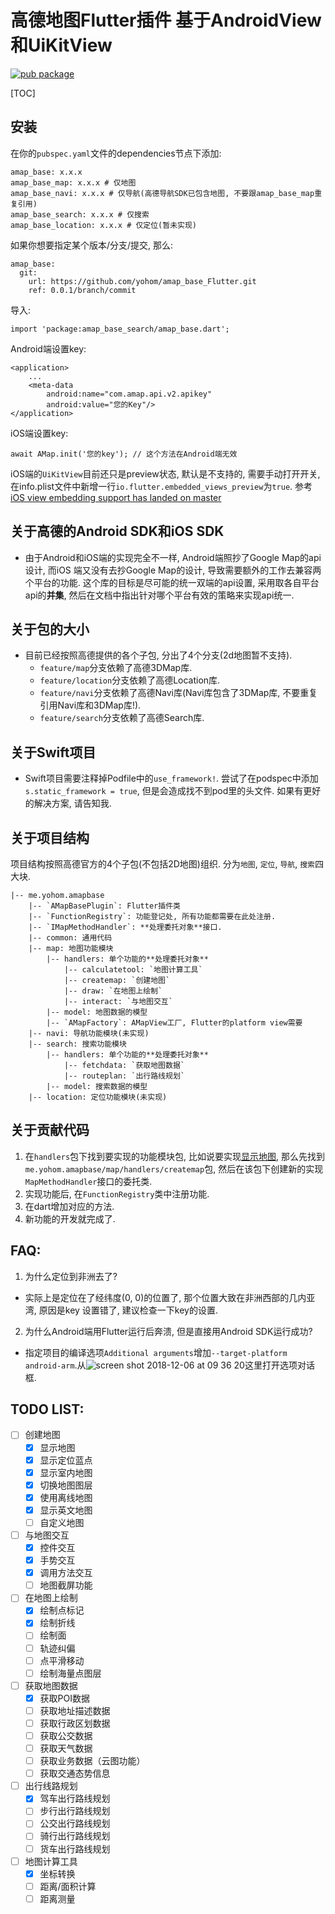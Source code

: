 # 高德地图Flutter插件 基于AndroidView和UiKitView

[![pub package](https://img.shields.io/pub/v/amap_base.svg)](https://pub.Flutter-io.cn/packages/amap_base)

[TOC]

## 安装
在你的`pubspec.yaml`文件的dependencies节点下添加:
```
amap_base: x.x.x
amap_base_map: x.x.x # 仅地图
amap_base_navi: x.x.x # 仅导航(高德导航SDK已包含地图, 不要跟amap_base_map重复引用)
amap_base_search: x.x.x # 仅搜索
amap_base_location: x.x.x # 仅定位(暂未实现)
```
如果你想要指定某个版本/分支/提交, 那么:
```
amap_base:
  git:
    url: https://github.com/yohom/amap_base_Flutter.git
    ref: 0.0.1/branch/commit
```
导入:
```
import 'package:amap_base_search/amap_base.dart';
```
Android端设置key:
```
<application>
    ...
    <meta-data
        android:name="com.amap.api.v2.apikey"
        android:value="您的Key"/>
</application>
```
iOS端设置key:
```
await AMap.init('您的key'); // 这个方法在Android端无效
```
iOS端的`UiKitView`目前还只是preview状态, 默认是不支持的, 需要手动打开开关, 在info.plist文件中新增一行`io.flutter.embedded_views_preview`为`true`. 参考[iOS view embedding support has landed on master](https://github.com/Flutter/Flutter/issues/19030#issuecomment-437534853)

## 关于高德的Android SDK和iOS SDK
- 由于Android和iOS端的实现完全不一样, Android端照抄了Google Map的api设计, 而iOS
端又没有去抄Google Map的设计, 导致需要额外的工作去兼容两个平台的功能. 这个库的目标是尽可能的统一双端的api设置, 采用取各自平台api的**并集**, 然后在文档中指出针对哪个平台有效的策略来实现api统一.

## 关于包的大小
- 目前已经按照高德提供的各个子包, 分出了4个分支(2d地图暂不支持).
    - `feature/map`分支依赖了高德3DMap库.
    - `feature/location`分支依赖了高德Location库.
    - `feature/navi`分支依赖了高德Navi库(Navi库包含了3DMap库, 不要重复引用Navi库和3DMap库!).
    - `feature/search`分支依赖了高德Search库.

## 关于Swift项目
- Swift项目需要注释掉Podfile中的`use_framework!`. 尝试了在podspec中添加`s.static_framework = true`, 但是会造成找不到pod里的头文件. 如果有更好的解决方案, 请告知我.

## 关于项目结构
项目结构按照高德官方的4个子包(不包括2D地图)组织. 分为`地图`, `定位`, `导航`, `搜索`四大块.

    |-- me.yohom.amapbase
        |-- `AMapBasePlugin`: Flutter插件类
        |-- `FunctionRegistry`: 功能登记处, 所有功能都需要在此处注册.
        |-- `IMapMethodHandler`: **处理委托对象**接口.
        |-- common: 通用代码
        |-- map: 地图功能模块
            |-- handlers: 单个功能的**处理委托对象**
                |-- calculatetool: `地图计算工具`
                |-- createmap: `创建地图`
                |-- draw: `在地图上绘制`
                |-- interact: `与地图交互`
            |-- model: 地图数据的模型
            |-- `AMapFactory`: AMapView工厂, Flutter的platform view需要
        |-- navi: 导航功能模块(未实现)
        |-- search: 搜索功能模块
            |-- handlers: 单个功能的**处理委托对象**
                |-- fetchdata: `获取地图数据`
                |-- routeplan: `出行路线规划`
            |-- model: 搜索数据的模型
        |-- location: 定位功能模块(未实现)

## 关于贡献代码
1. 在`handlers`包下找到要实现的功能模块包, 比如说要实现[显示地图](https://lbs.amap.com/api/android-sdk/guide/create-map/show-map), 那么先找到`me.yohom.amapbase/map/handlers/createmap`包, 然后在该包下创建新的实现`MapMethodHandler`接口的委托类.
2. 实现功能后, 在`FunctionRegistry`类中注册功能.
3. 在dart增加对应的方法.
4. 新功能的开发就完成了.

## FAQ:
1. 为什么定位到非洲去了?
- 实际上是定位在了经纬度(0, 0)的位置了, 那个位置大致在非洲西部的几内亚湾, 原因是key
设置错了, 建议检查一下key的设置.
2. 为什么Android端用Flutter运行后奔溃, 但是直接用Android SDK运行成功?
- 指定项目的编译选项`Additional arguments`增加`--target-platform android-arm`.从![screen shot 2018-12-06 at 09 36 20](https://user-images.githubusercontent.com/10418364/49555454-e9c19f00-f93a-11e8-928b-6c3780b81f20.png)这里打开选项对话框.

## TODO LIST:
* [ ] 创建地图
    * [x] 显示地图
    * [x] 显示定位蓝点
    * [x] 显示室内地图
    * [x] 切换地图图层
    * [x] 使用离线地图
    * [x] 显示英文地图
    * [ ] 自定义地图
* [ ] 与地图交互
    * [x] 控件交互
    * [x] 手势交互
    * [x] 调用方法交互
    * [ ] 地图截屏功能
* [ ] 在地图上绘制
    * [x] 绘制点标记
    * [x] 绘制折线
    * [ ] 绘制面
    * [ ] 轨迹纠偏
    * [ ] 点平滑移动
    * [ ] 绘制海量点图层
* [ ] 获取地图数据
    * [x] 获取POI数据
    * [ ] 获取地址描述数据
    * [ ] 获取行政区划数据
    * [ ] 获取公交数据
    * [ ] 获取天气数据
    * [ ] 获取业务数据（云图功能）
    * [ ] 获取交通态势信息
* [ ] 出行线路规划
    * [x] 驾车出行路线规划
    * [ ] 步行出行路线规划
    * [ ] 公交出行路线规划
    * [ ] 骑行出行路线规划
    * [ ] 货车出行路线规划
* [ ] 地图计算工具
    * [x] 坐标转换
    * [ ] 距离/面积计算
    * [ ] 距离测量
